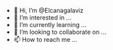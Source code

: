 - 👋 Hi, I’m @Elcanagalaviz
- 👀 I’m interested in ...
- 🌱 I’m currently learning ...
- 💞️ I’m looking to collaborate on ...
- 📫 How to reach me ...

<!---
Elcanagalaviz/Elcanagalaviz is a ✨ special ✨ repository because its `README.md` (this file) appears on your GitHub profile.
You can click the Preview link to take a look at your changes.
--->
